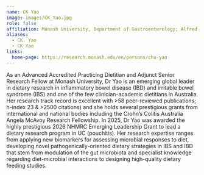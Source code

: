 ```yaml
---
name: CK Yao
image: images/CK_Yao.jpg
role: false
affiliation: Monash University, Department of Gastroenterology; Alfred Hospital
aliases:
  - CK. Yao
  - CK Yao
links:
  home-page: https://research.monash.edu/en/persons/chu-yao
---
```


As an Advanced Accredited Practicing Dietitian and Adjunct Senior Research Fellow at Monash University, Dr Yao is an emerging global leader in dietary research in inflammatory bowel disease (IBD) and irritable bowel syndrome (IBS) and one of the few clinician-academic dietitians in Australia. Her research track record is excellent with >58 peer-reviewed publications; h-index 23 & >2500 citations) and she holds several prestigious grants from international and national bodies including the Crohn’s Colitis Australia Angela McAvoy Research Fellowship. In 2025, Dr Yao was awarded the highly prestigious 2026 NHMRC Emerging Leadership Grant to lead a dietary research program in UC (pouchitis). Her research expertise ranges from applying new biomarkers for assessing microbial responses to diet, developing novel pathogenically-oriented dietary strategies in IBS and IBD that stem from modulation of the gut microbiota and specialist knowledge regarding diet-microbial interactions to designing high-quality dietary feeding studies. 

